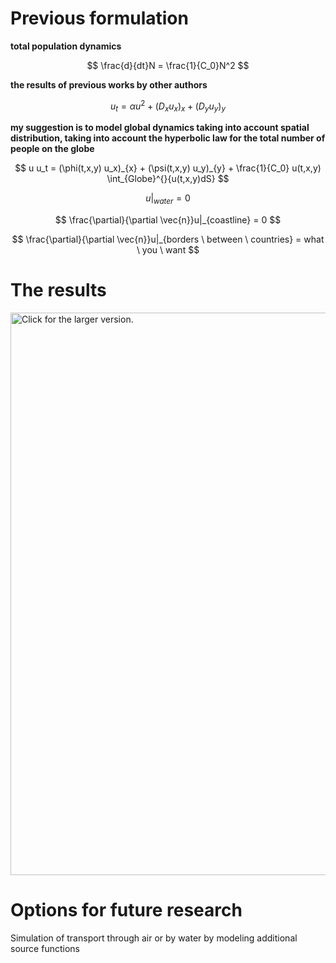 # Previous formulation  

**total population dynamics**  

$$
\frac{d}{dt}N  = \frac{1}{C_0}N^2
$$  


**the results of previous works by other authors**

$$
u_t = \alpha u^2 + (D_x u_x)_x + (D_y u_y)_y
$$

**my suggestion is to model global dynamics taking into account spatial distribution, taking into account the hyperbolic law for the total number of people on the globe**  


$$  u
u_t = (\phi(t,x,y) u_x)_{x} + (\psi(t,x,y) u_y)_{y} + \frac{1}{C_0} u(t,x,y) \int_{Globe}^{}{u(t,x,y)dS}  
$$  


$$
u|_{water} = 0 
$$  

$$
\frac{\partial}{\partial \vec{n}}u|_{coastline} = 0
$$  

$$
\frac{\partial}{\partial \vec{n}}u|_{borders \ between \ countries} = what \ you \ want
$$  


# The results  

<!-- https://drive.google.com/file/d/1webG3ZLsH5JWXA3gQHQQH8GpWVwWU6cd/view?usp=sharing -->

<!-- ![color picker](https://bobbyhadz.com/images/blog/change-vscode-integrated-terminal-colors/hover-over-color.gif) -->

<!-- ![Alt text](https://drive.google.com/uc?id=1XJO49BaIYPR2dbFGyG2k9ABKFbq_Ec3Z)   -->

<a href="https://drive.google.com/uc?export=view&id=1webG3ZLsH5JWXA3gQHQQH8GpWVwWU6cd"><img src="https://drive.google.com/uc?export=view&id=1webG3ZLsH5JWXA3gQHQQH8GpWVwWU6cd" style="width: 900px; max-width: 100%; height: auto" title="Click for the larger version." /></a>


<!-- https://drive.google.com/drive/u/1/folders/1XJO49BaIYPR2dbFGyG2k9ABKFbq_Ec3Z -->

# Options for future research  

Simulation of transport through air or by water by modeling additional source functions




